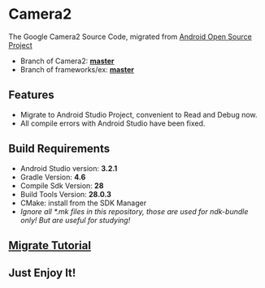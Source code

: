 # Camera2

The Google Camera2 Source Code, migrated from [Android Open Source Project](https://android.googlesource.com)
- Branch of Camera2: **[master](https://android.googlesource.com/platform/packages/apps/Camera2/)**
- Branch of frameworks/ex: **[master](https://android.googlesource.com/platform/frameworks/ex/)**

## Features

- Migrate to Android Studio Project, convenient to Read and Debug now.
- All compile errors with Android Studio have been fixed.

## Build Requirements

- Android Studio version: **3.2.1**
- Gradle Version: **4.6**
- Compile Sdk Version: **28**
- Build Tools Version: **28.0.3**
- CMake: install from the SDK Manager
- *Ignore all \*.mk files in this repository, those are used for ndk-bundle only! But are useful for studying!*

## [Migrate Tutorial](https://juejin.im/post/5c2f52786fb9a049a42f3077)

## Just Enjoy It!
